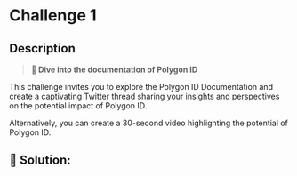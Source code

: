 # Challenge 1

## Description

> **🤿 Dive into the documentation of Polygon ID**

This challenge invites you to explore the Polygon ID Documentation and create a captivating Twitter thread sharing your insights and perspectives on the potential impact of Polygon ID. 

Alternatively, you can create a 30-second video highlighting the potential of Polygon ID.

## 📝 Solution:

